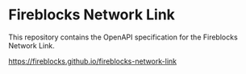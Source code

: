 # Fireblocks Network Link

This repository contains the OpenAPI specification for the Fireblocks Network Link.

https://fireblocks.github.io/fireblocks-network-link
